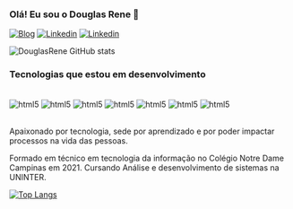 ### Olá! Eu sou o Douglas Rene 👋

[![Blog](https://img.shields.io/website?label=douglasrene.com&style=for-the-badge&url=https://douglasrene.com/)](http://monip.org)
[![Linkedin](https://img.shields.io/badge/LinkedIn-0077B5?style=for-the-badge&logo=linkedin&logoColor=white)](http://monip.org)
[![Linkedin](https://img.shields.io/badge/Facebook-1877F2?style=for-the-badge&logo=facebook&logoColor=white)](http://monip.org)

![DouglasRene GitHub stats](https://github-readme-stats.vercel.app/api?username=DouglasRene&show_icons=true&theme=onedark)

### Tecnologias que estou em desenvolvimento

<div style="display: inline_block"><br/>
  <img align="center" alt="html5" src="https://img.shields.io/badge/HTML-239120?style=for-the-badge&logo=html5&logoColor=white" />
  <img align="center" alt="html5" src="https://img.shields.io/badge/CSS-239120?&style=for-the-badge&logo=css3&logoColor=white" />
  <img align="center" alt="html5" src="https://img.shields.io/badge/JavaScript-F7DF1E?style=for-the-badge&logo=javascript&logoColor=black" />
  <img align="center" alt="html5" src="https://img.shields.io/badge/Node.js-43853D?style=for-the-badge&logo=node.js&logoColor=white" />
  <img align="center" alt="html5" src="https://img.shields.io/badge/PHP-777BB4?style=for-the-badge&logo=php&logoColor=white" />
  <img align="center" alt="html5" src="https://img.shields.io/badge/React-20232A?style=for-the-badge&logo=react&logoColor=61DAFB" />
  <img align="center" alt="html5" src="https://img.shields.io/badge/TypeScript-007ACC?style=for-the-badge&logo=typescript&logoColor=white" />
</div><br/>

Apaixonado por tecnologia, sede por aprendizado e por poder impactar processos na vida das pessoas.

Formado em técnico em tecnologia da informação no Colégio Notre Dame Campinas em 2021.
Cursando Análise e desenvolvimento de sistemas na UNINTER.

[![Top Langs](https://github-readme-stats.vercel.app/api/top-langs/?username=DouglasRene&exclude_repo=github-readme-stats,anuraghazra.github.io)](https://github.com/anuraghazra/github-readme-stats)
